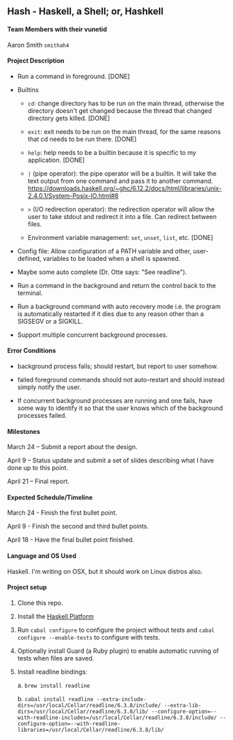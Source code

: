## Hash - Haskell, a Shell; or, Hashkell

#### Team Members with their vunetid

Aaron Smith `smithah4`

#### Project Description

- Run a command in foreground. [DONE]

- Builtins

  - `cd`: change directory has to be run on the main thread, otherwise the
    directory doesn't get changed because the thread that changed directory
    gets killed. [DONE]

  - `exit`: exit needs to be run on the main thread, for the same reasons that
    cd needs to be run there. [DONE]

  - `help`: help needs to be a builtin because it is specific to my
    application. [DONE]

  - `|` (pipe operator): the pipe operator will be a builtin. It will take the
    text output from one command and pass it to another command.
    https://downloads.haskell.org/~ghc/6.12.2/docs/html/libraries/unix-2.4.0.1/System-Posix-IO.html#8

  - `>` (I/O redirection operator): the redirection operator will allow the
    user to take stdout and redirect it into a file. Can redirect between
    files.

  - Environment variable management: `set`, `unset`, `list`, etc. [DONE]

- Config file: Allow configuration of a PATH variable and other, user-defined,
  variables to be loaded when a shell is spawned. 

- Maybe some auto complete (Dr. Otte says: "See readline").

- Run a command in the background and return the control back to the terminal.

- Run a background command with auto recovery mode i.e. the program is
  automatically restarted if it dies due to any reason other than a SIGSEGV or
  a SIGKILL.

- Support multiple concurrent background processes.

#### Error Conditions

- background process fails; should restart, but report to user somehow.

- failed foreground commands should not auto-restart and should instead simply
  notify the user.

- If concurrent background processes are running and one fails, have some way
  to identify it so that the user knows which of the background processes
  failed. 

#### Milestones

March 24 – Submit a report about the design.

April 9 – Status update and submit a set of slides describing what I have done
up to this point.

April 21 – Final report.

#### Expected Schedule/Timeline

March 24 - Finish the first bullet point.

April 9 - Finish the second and third bullet points.

April 18 - Have the final bullet point finished.

#### Language and OS Used

Haskell. I'm writing on OSX, but it should work on Linux distros also.

#### Project setup

1. Clone this repo.

2. Install the [Haskell Platform](https://www.haskell.org/platform/)

3. Run `cabal configure` to configure the project without tests and `cabal
   configure --enable-tests` to configure with tests.

4. Optionally install Guard (a Ruby plugin) to enable automatic running of
   tests when files are saved.

5. Install readline bindings: 

    a. `brew install readline`

    b. `cabal install readline
    --extra-include-dirs=/usr/local/Cellar/readline/6.3.8/include/
    --extra-lib-dirs=/usr/local/Cellar/readline/6.3.8/lib/
    --configure-option=--with-readline-includes=/usr/local/Cellar/readline/6.3.8/include/
    --configure-option=--with-readline-libraries=/usr/local/Cellar/readline/6.3.8/lib/`

